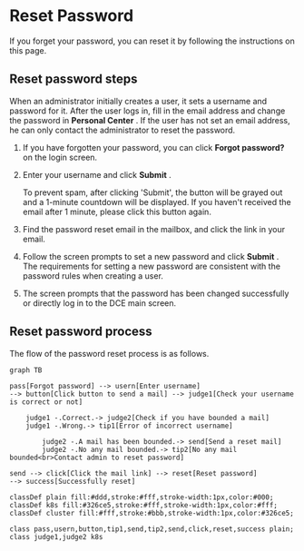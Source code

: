 # Reset Password

If you forget your password, you can reset it by following the instructions on this page.

## Reset password steps

When an administrator initially creates a user, it sets a username and password for it.
After the user logs in, fill in the email address and change the password in __Personal Center__ .
If the user has not set an email address, he can only contact the administrator to reset the password.

1. If you have forgotten your password, you can click __Forgot password?__ on the login screen.

    

1. Enter your username and click __Submit__ .

    To prevent spam, after clicking 'Submit', the button will be grayed out and a 1-minute countdown will be displayed.
    If you haven't received the email after 1 minute, please click this button again.

    

1. Find the password reset email in the mailbox, and click the link in your email.

    

1. Follow the screen prompts to set a new password and click __Submit__ . The requirements for setting a new password are consistent with the password rules when creating a user.

    

1. The screen prompts that the password has been changed successfully or directly log in to the DCE main screen.

    

## Reset password process

The flow of the password reset process is as follows.

```mermaid
graph TB

pass[Forgot password] --> usern[Enter username]
--> button[Click button to send a mail] --> judge1[Check your username is correct or not]

    judge1 -.Correct.-> judge2[Check if you have bounded a mail]
    judge1 -.Wrong.-> tip1[Error of incorrect username]
    
        judge2 -.A mail has been bounded.-> send[Send a reset mail]
        judge2 -.No any mail bounded.-> tip2[No any mail bounded<br>Contact admin to reset password]
        
send --> click[Click the mail link] --> reset[Reset password]
--> success[Successfully reset]

classDef plain fill:#ddd,stroke:#fff,stroke-width:1px,color:#000;
classDef k8s fill:#326ce5,stroke:#fff,stroke-width:1px,color:#fff;
classDef cluster fill:#fff,stroke:#bbb,stroke-width:1px,color:#326ce5;

class pass,usern,button,tip1,send,tip2,send,click,reset,success plain;
class judge1,judge2 k8s
```

